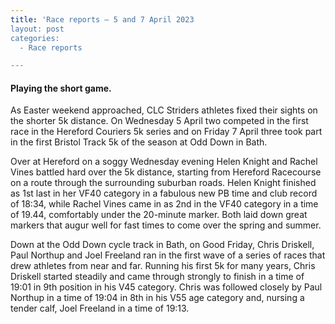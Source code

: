 ```yaml
---
title: 'Race reports – 5 and 7 April 2023
layout: post
categories:
  - Race reports

---
```


#### Playing the short game.

As Easter weekend approached, CLC Striders athletes fixed their sights on the shorter 5k distance. On Wednesday 5 April two competed in the first race in the Hereford Couriers 5k series and on Friday 7 April three took part in the first Bristol Track 5k of the season at Odd Down in Bath.

Over at Hereford on a soggy Wednesday evening Helen Knight and Rachel Vines battled hard over the 5k distance, starting from Hereford Racecourse on a route through the surrounding suburban roads. Helen Knight finished as 1st last in her VF40 category in a fabulous new PB time and club record of 18:34, while Rachel Vines came in as 2nd in the VF40 category in a time of 19.44, comfortably under the 20-minute marker. Both laid down great markers that augur well for fast times to come over the spring and summer.

Down at the Odd Down cycle track in Bath, on Good Friday, Chris Driskell, Paul Northup and Joel Freeland ran in the first wave of a series of races that drew athletes from near and far. Running his first 5k for many years, Chris Driskell started steadily and came through strongly to finish in a time of 19:01 in 9th position in his V45 category. Chris was followed closely by Paul Northup in a time of 19:04 in 8th in his V55 age category and, nursing a tender calf, Joel Freeland in a time of 19:13.

